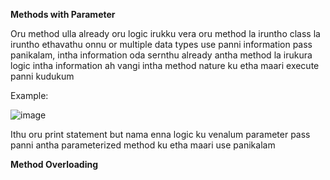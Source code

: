 **Methods with Parameter**

Oru method ulla already oru logic irukku vera oru method la iruntho class la iruntho ethavathu onnu or multiple data types use panni information pass panikalam, intha information oda sernthu already antha method la irukura logic intha information ah vangi intha method nature ku etha maari execute panni kudukum

Example:

![image](https://github.com/user-attachments/assets/a3b11c98-5935-492b-8167-bc159192f15b)

Ithu oru print statement but nama enna logic ku venalum parameter pass panni antha parameterized method ku etha maari use panikalam

**Method Overloading**


